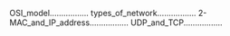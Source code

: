 OSI_model.................
types_of_network.................
2-MAC_and_IP_address.................
UDP_and_TCP.................
